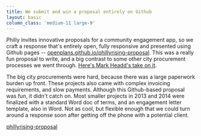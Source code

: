 ```yaml
---
title: We submit and win a proposal entirely on Github
layout: basic
column_class: 'medium-11 large-9'
---
```


Philly invites innovative proposals for a community engagement app, so we craft a response that's entirely open, fully responsive and presented using Github pages -- <a href="http://openplans.github.io/phillyrising-proposal/">openplans.github.io/phillyrising-proposal</a>. This was a really fun proposal to write, and a big contrast to some other city procurement processes we went through. <a href="http://civic.io/2013/03/27/experiments-in-github-based-procurement/">Here's Mark Headd's take on it</a>.

The big city procurements were hard, because there was a large paperwork burden up front. These projects also came with complex invoicing requirements, and slow payments. Although this Github-based proposal was fun, it didn't catch on. Most smaller projects in 2013 and 2014 were finalized with a standard Word doc of terms, and an engagement letter template, also in Word. Not as cool, but flexible enough that we could turn around a response soon after getting off the phone with a potential client.

<a href="https://github.com/openplans/phillyrising-proposal"><span class="octicon octicon-mark-github"> phillyrising-proposal</span></a>


